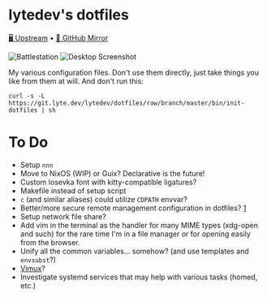 # lytedev's dotfiles

[🖥️ Upstream][upstream] • [🐙 GitHub Mirror][github]

![Battlestation][battlestation-photo]
![Desktop Screenshot][desktop-screenshot]

My various configuration files. Don't use them directly, just take things you
like from them at will. And don't run this:

```
curl -s -L https://git.lyte.dev/lytedev/dotfiles/raw/branch/master/bin/init-dotfiles | sh
```

# To Do

+ Setup `nnn`
+ Move to NixOS (WIP) or Guix? Declarative is the future!
+ Custom Iosevka font with kitty-compatible ligatures?
+ Makefile instead of setup script
+ `c` (and similar aliases) could utilize `CDPATH` envvar?
+ Better/more secure remote management configuration in dotfiles? [1][1]
+ Setup network file share?
+ Add vim in the terminal as the handler for many MIME types (xdg-open and such)
	for the rare time I'm in a file manager or for opening easily from
	the browser.
+ Unify all the common variables... somehow? (and use templates and `envsubst`?)
+ [Vimux](https://github.com/benmills/vimux)?
+ Investigate systemd services that may help with various tasks (homed, etc.)


[upstream]: https://git.faceless.lytedev.io/lytedev/dotfiles
[github]: https://github.com/lytedev/dotfiles
[desktop-screenshot]: https://files.lyte.dev/unix/desktop-screenshot.png
[battlestation-photo]: https://files.lyte.dev/unix/battlestation.png
[1]: https://smallstep.com/blog/ssh-tricks-and-tips/
